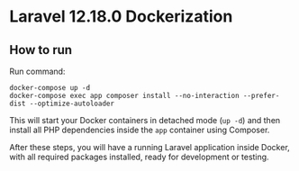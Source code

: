 # Laravel 12.18.0 Dockerization


## How to run

Run command:
```
docker-compose up -d
docker-compose exec app composer install --no-interaction --prefer-dist --optimize-autoloader
```
This will start your Docker containers in detached mode (`up -d`) and then install all PHP dependencies inside the `app` container using Composer. 

After these steps, you will have a running Laravel application inside Docker, with all required packages installed, ready for development or testing.
